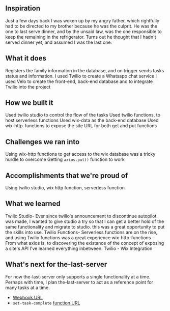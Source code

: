 ## Inspiration
Just a few days back I was woken up by my angry father, which rightfully had to be directed to my brother because he was the culprit. He was the one to last serve dinner, and by the unsaid law, was the one responsible to keep the remaining in the refrigerator. Turns out he thought that I hadn't served dinner yet, and assumed I was the last one.  

## What it does
Registers the family information in the database, and on trigger sends tasks status and information.
I used Twilio to create a Whatsapp chat service
I used Velo to create the front-end, back-end database and to integrate Twilio into the project

## How we built it
Used twilio studio to control the flow of the tasks
Used twilio functions, to host serverless functions
Used wix-data as the back-end database
Used wix-http-functions to expose the site URL for both get and put functions

## Challenges we ran into
Using wix-http functions to get access to the wix database was a tricky hurdle to overcome
Getting `axios.put()` function to work
## Accomplishments that we're proud of
Using twilio studio, wix http function, serverless function

## What we learned
Twilio Studio- Ever since twilio's announcement to discontinue autopilot was made, I wanted to give studio a try so that I can get a better hold of the same functionality and migrate to studio. this was a great opportunity to put the skills into use.
Twilio Functions- Serverless functions are on the rise, and using Twilio functions was a great experience
wix-http-functions - From what axios is, to discovering the existance of the concept of exposing a site's API I've learned everything inbetween.
Twilio - Wix Integration

## What's next for the-last-server
For now the-last-server only supports a single functionality at a time. Perhaps with time, I plan the-last-server to act as a reference point for many tasks at a time.

- [Webhook URL](https://webhooks.twilio.com/v1/Accounts/ACeb848ce8368e906c1052a89f99047241/Flows/FW17ceddf3463be53fae75538bd3d3d089)
- `set-task-complete` [function URL](https://the-last-server-1861.twil.io/set_task_complete)
